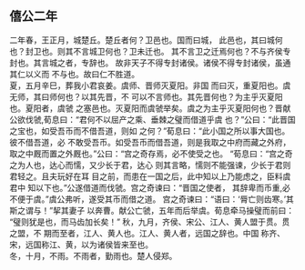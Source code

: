 ## 僖公二年

二年春，王正月，城楚丘。楚丘者何？卫邑也。国而曰城，
此邑也，其曰城何也？封卫也。则其不言城卫何也？卫未迁也。
其不言卫之迁焉何也？不与齐侯专封也。其言城之者，专辞也。
故非天子不得专封诸侯。诸侯不得专封诸侯，虽通其仁以义而
不与也。故曰仁不胜道。  
夏，五月辛巳，葬我小君哀姜。虞师、晋师灭夏阳。非国
而曰灭，重夏阳也。虞无师，其曰师何也？以其先晋，不
可以不言师也。其先晋何也？为主乎灭夏阳也。夏阳者，虞虢
之塞邑也。灭夏阳而虞虢举矣。虞之为主乎灭夏阳何也？晋献
公欲伐虢,荀息曰：“君何不以屈产之乘、垂棘之璧而借道乎虞
也？”公曰：“此晋国之宝也，如受吾币而不借吾道，则如
之何？”荀息曰：“此小国之所以事大国也。彼不借吾道，必
不敢受吾币。如受吾币而借吾道，则是我取之中府而藏之外府，
取之中厩而置之外厩也。”公曰：“宫之奇存焉，必不使受之也。
“荀息曰：“宫之奇之为人也，达心而懦，又少长于君，达心
则其言略，懦则不能强谏，少长于君则君轻之。且夫玩好在耳
目之前，而患在一国之后，此中知以上乃能虑之，臣料虞君中
知以下也。”公遂借道而伐虢。宫之奇谏曰：“晋国之使者，
其辞卑而币重,必不便于虞。”虞公弗听，遂受其币而借之道。
宫之奇谏曰：“语曰：‘脣亡则齿寒。’其斯之谓与！”挈其妻子
以奔曹。献公亡虢，五年而后举虞。荀息牵马操璧而前曰：
“璧则犹是也，而马齿加长矣！”
秋，九月，齐侯、宋公、江人、黄人盟于贯。贯之盟，不
期而至者，江人、黄人也。江人、黄人者，远国之辞也。中国
称齐、宋，远国称江、黄，以为诸侯皆来至也。  
冬，十月，不雨。不雨者，勤雨也。楚人侵郑。  

